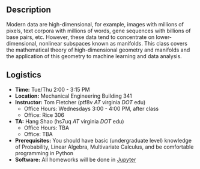 ## Description

Modern data are high-dimensional, for example, images with millions of pixels,
text corpora with millions of words, gene sequences with billions of base pairs,
etc. However, these data tend to concentrate on lower-dimensional, nonlinear
subspaces known as manifolds. This class covers the mathematical theory of
high-dimensional geometry and manifolds and the application of this geometry to
machine learning and data analysis.

## Logistics

* **Time:** Tue/Thu 2:00 - 3:15 PM
* **Location:** Mechanical Engineering Building 341
* **Instructor:** Tom Fletcher (ptf8v *AT* virginia *DOT* edu)
  - Office Hours: Wednesdays 3:00 - 4:00 PM, after class
  - Office: Rice 306
* **TA:** Hang Shao (hs7uq *AT* virginia *DOT* edu)
  - Office Hours: TBA
  - Office: TBA
* **Prerequisites:** You should have basic (undergraduate level) knowledge of Probability, Linear Algebra, Multivariate Calculus, and be comfortable programming in Python
* **Software:** All homeworks will be done in [Jupyter](https://jupyter.org)

